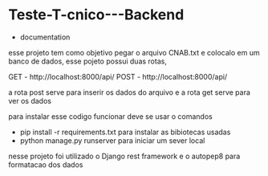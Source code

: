 # Teste-T-cnico---Backend

- documentation

esse projeto tem como objetivo pegar o arquivo CNAB.txt e colocalo em um banco de dados, esse pojeto possui duas rotas,

GET - http://localhost:8000/api/
POST - http://localhost:8000/api/ 

a rota post serve para inserir os dados do arquivo e a rota get serve para ver os dados 

para instalar esse codigo funcionar deve se usar o comandos 
- pip install -r requirements.txt 
para instalar as bibiotecas usadas 
- python manage.py runserver
para iniciar um sever local

nesse projeto foi utilizado o Django rest framework e o autopep8 para formatacao dos dados 

